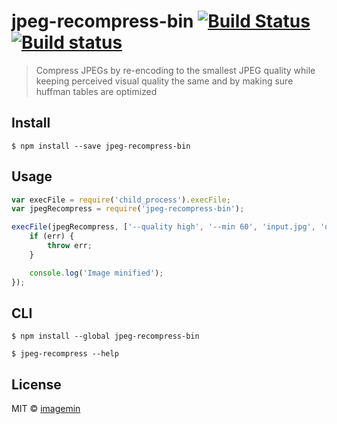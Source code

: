 # jpeg-recompress-bin [![Build Status](https://travis-ci.org/imagemin/jpeg-recompress-bin.svg?branch=master)](https://travis-ci.org/imagemin/jpeg-recompress-bin) [![Build status](https://ci.appveyor.com/api/projects/status/urrynklun4pluiwb?svg=true)](https://ci.appveyor.com/project/ShinnosukeWatanabe/jpeg-recompress-bin)



> Compress JPEGs by re-encoding to the smallest JPEG quality while keeping perceived visual quality the same and by making sure huffman tables are optimized


## Install

```
$ npm install --save jpeg-recompress-bin
```


## Usage

```js
var execFile = require('child_process').execFile;
var jpegRecompress = require('jpeg-recompress-bin');

execFile(jpegRecompress, ['--quality high', '--min 60', 'input.jpg', 'output.jpg'], function (err) {
	if (err) {
		throw err;
	}

	console.log('Image minified');
});
```


## CLI

```
$ npm install --global jpeg-recompress-bin
```

```
$ jpeg-recompress --help
```


## License

MIT © [imagemin](https://github.com/imagemin)

